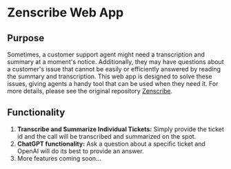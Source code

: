 # Zenscribe Web App

## Purpose

Sometimes, a customer support agent might need a transcription and summary at a moment's notice. Additionally, they may have questions about a customer's issue that cannot be easily or efficiently answered by reading the summary and transcription. This web app is designed to solve these issues, giving agents a handy tool that can be used when they need it. For more details, please see the original repository [Zenscribe](https://github.com/Nmeng01/Zenscribe).

## Functionality

1. **Transcribe and Summarize Individual Tickets:** Simply provide the ticket id and the call will be transcribed and summarized on the spot.
2. **ChatGPT functionality:** Ask a question about a specific ticket and OpenAI will do its best to provide an answer.
3. More features coming soon...

